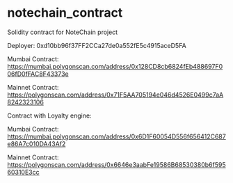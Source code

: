 # notechain_contract
Solidity contract for NoteChain project

Deployer: 0xd10bb96f37FF2CCa27de0a552fE5c4915aceD5FA

Mumbai Contract: https://mumbai.polygonscan.com/address/0x128CD8cb6824fEb488697F006fD0fFAC8F43373e

Mainnet Contract: https://polygonscan.com/address/0x71F5AA705194e046d4526E0499c7aA8242323106


Contract with Loyalty engine:

Mumbai Contract: https://mumbai.polygonscan.com/address/0x6D1F60054D556f656412C687e86A7c010DA43Af2

Mainnet Contract: https://polygonscan.com/address/0x6646e3aabFe19586B68530380b6f59560310E3cc